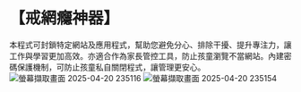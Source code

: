# 【戒網癮神器】
本程式可封鎖特定網站及應用程式，幫助您避免分心、排除干擾、提升專注力，讓工作與學習更加高效。亦適合作為家長管控工具，防止孩童瀏覽不當網站。內建密碼保護機制，可防止孩童私自關閉程式，讓管理更安心。
![螢幕擷取畫面 2025-04-20 235116](https://github.com/user-attachments/assets/cb5708f8-4c03-450e-9a56-0573666d1bc4)
![螢幕擷取畫面 2025-04-20 235154](https://github.com/user-attachments/assets/8ed782d4-5c81-48bb-92ff-58b28851e683)
